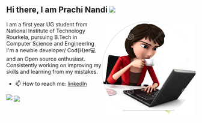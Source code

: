 
 <h2> Hi there, I am Prachi Nandi </a> <img src="https://media.giphy.com/media/ujrj9aoOdNvXO/giphy.gif" width="50"></h2>
 <img align='right' src="https://github.com/prachi237/prachi237/blob/master/Ellipse3.png" width="250">
  <p> I am a first year UG student from National Institute of Technology Rourkela, pursuing B.Tech in Computer Science and Engineering
  I'm a newbie developer/ Cod(H)er💻  and an  Open source enthusiast.
 <br> Consistently working on improving my skills and learning from my mistakes.</p>
 
 - 📫 How to reach me: [linkedIn](https://www.linkedin.com/in/prachi-nandi-461641198/)
<img src="https://github-readme-stats.vercel.app/api?username=prachi237&show_icons=true&count_private=true&theme=radical ">     
<img align="center" src="https://github-readme-stats.vercel.app/api/top-langs/?username=prachi237&theme=dark&hide_langs_below=1" />



